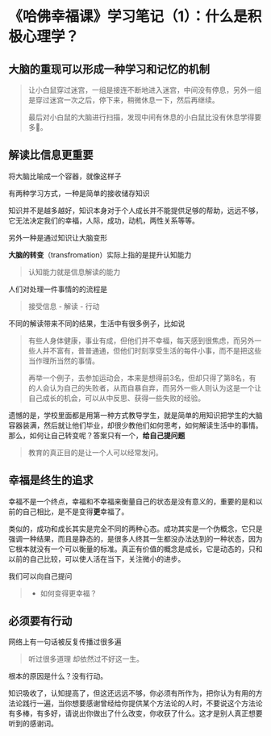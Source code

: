 # 《哈佛幸福课》学习笔记（1）：什么是积极心理学？

## 大脑的重现可以形成一种学习和记忆的机制

> 让小白鼠穿过迷宫，一组是接连不断地进入迷宫，中间没有停息，另外一组是穿过迷宫一次之后，停下来，稍微休息一下，然后再继续。
>
> 最后对小白鼠的大脑进行扫描，发现中间有休息的小白鼠比没有休息学得要多。

## 解读比信息更重要

将大脑比喻成一个容器，就像这样子

有两种学习方式，一种是简单的接收储存知识

知识并不是越多越好，知识本身对于个人成长并不能提供足够的帮助，远远不够，它无法决定我们的幸福，人际，成功，动机，两性关系等等。

另外一种是通过知识让大脑变形

**大脑的转变**（transfromation）实际上指的是提升认知能力

>  认知能力就是信息解读的能力

人们对处理一件事情的的流程是

> 接受信息 - 解读 - 行动

不同的解读带来不同的结果，生活中有很多例子，比如说

> 有些人身体健康，事业有成，但他们并不幸福，每天感到很焦虑，而另外一些人并不富有，普普通通，但他们时刻享受生活的每件小事，而不是把这些当作理所当然的事情。
>
> 再举一个例子，去参加运动会，本来是想得前3名，但却只得了第8名，有的人会认为自己的失败者，从而自暴自弃，而另外一些人则认为这是一个让自己成长的机会，可以从中反思、获得一些失败的经验。

遗憾的是，学校里面都是用第一种方式教导学生，就是简单的用知识把学生的大脑容器装满，然后就让他们毕业，却很少教他们如何思考，如何解读生活中的事情。 那么，如何让自己转变呢？答案只有一个，**给自己提问题** 

> 教育的真正目的是让一个人可以经常发问。

## 幸福是终生的追求

幸福不是一个终点，幸福和不幸福来衡量自己的状态是没有意义的，重要的是和以前的自己相比，是不是变得**更**幸福了。

类似的，成功和成长其实是完全不同的两种心态。成功其实是一个伪概念，它只是强调一种结果，而且是静态的，是很多人终其一生都没办法达到的一种状态，因为它根本就没有一个可以衡量的标准。真正有价值的概念是成长，它是动态的，只和以前的自己比较，可以使人活在当下，关注微小的进步。

我们可以向自己提问

> - 如何变得更幸福？

## 必须要有行动

网络上有一句话被反复传播过很多遍

> 听过很多道理 却依然过不好这一生。

根本的原因是什么？没有行动。

知识吸收了，认知提高了，但这还远远不够，你必须有所作为，把你认为有用的方法论践行一遍，当你想要感谢曾经给你提供某个方法论的人时，不要说这个方法论有多棒，有多好，请说出你做出了什么改变，你收获了什么。这才是别人真正想要听到的感谢词。